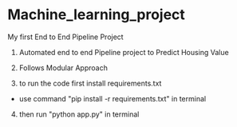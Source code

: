 # Machine_learning_project

My first End to End Pipeline Project

1. Automated end to end Pipeline project to Predict Housing Value

2. Follows Modular Approach

3. to run the code first install requirements.txt 
- use command "pip install -r requirements.txt" in terminal 

4. then run "python app.py" in terminal